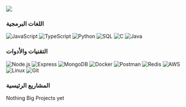 [![](https://raw.githubusercontent.com/mohammedferwana/mohammedferwana/master/profile.gif)](https://github.com/mohammedferwana)

### اللغات البرمجية

![JavaScript](https://img.shields.io/badge/-JavaScript-000?&logo=JavaScript)
![TypeScript](https://img.shields.io/badge/-TypeScript-000?&logo=TypeScript)
![Python](https://img.shields.io/badge/-Python-000?&logo=Python)
![SQL](https://img.shields.io/badge/-SQL-000?&logo=MySQL)
![C](https://img.shields.io/badge/-C-000?&logo=C)
![Java](https://img.shields.io/badge/-Java-000?&logo=Java&logoColor=007396)

### التقنيات والأدوات

![Node.js](https://img.shields.io/badge/-Node.js-000?&logo=node.js)
![Express](https://img.shields.io/badge/-Express-000?&logo=express)
![MongoDB](https://img.shields.io/badge/-MongoDB-000?&logo=mongodb)
![Docker](https://img.shields.io/badge/-Docker-000?&logo=Docker)
![Postman](https://img.shields.io/badge/-Postman-000?&logo=postman)
![Redis](https://img.shields.io/badge/-Redis-000?&logo=Redis)
![AWS](https://img.shields.io/badge/-AWS-000?&logo=Amazon-AWS)
![Linux](https://img.shields.io/badge/-Linux-000?&logo=Linux)
![Git](https://img.shields.io/badge/-Git-000?&logo=git)

### المشاريع الرئيسية  
Nothing Big Projects yet


